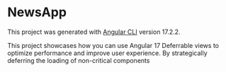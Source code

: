 # NewsApp

This project was generated with [Angular CLI](https://github.com/angular/angular-cli) version 17.2.2.

This project showcases how you can use Angular 17 Deferrable views to optimize performance and improve user experience. By strategically deferring the loading of non-critical components